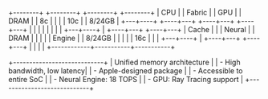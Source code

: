 +--------+  +--------+  +--------+  +--------+
|  CPU   |  | Fabric |  |  GPU   |  | DRAM   |
|  8c    |  |        |  |  10c   |  | 8/24GB |
+---+----+  +----+---+  +----+---+  +----+---+
    |            |           |           |
    |            |           |           |
+---+----+       |      +----+---+  +----+---+
|  Cache |       |      | Neural |  | DRAM   |
|        |       |      | Engine |  | 8/24GB |
|        |       |      |  16c   |  |        |
+---+----+       |      +----+---+  +----+---+
    |            |           |           |
    +------------+-----------+-----------+

+----------------------------+
| Unified memory architecture |
| - High bandwidth, low latency|
| - Apple-designed package    |
| - Accessible to entire SoC  |
| - Neural Engine: 18 TOPS    |
| - GPU: Ray Tracing support  |
+----------------------------+